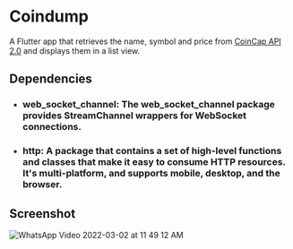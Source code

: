# Coindump
A Flutter app that retrieves the name, symbol and price from [CoinCap API 2.0](https://docs.coincap.io/#89deffa0-ab03-4e0a-8d92-637a857d2c91) and displays them in a list view.

## Dependencies
- ### web_socket_channel: The web_socket_channel package provides StreamChannel wrappers for WebSocket connections.
- ### http: A package that contains a set of high-level functions and classes that make it easy to consume HTTP resources. It's multi-platform, and supports mobile, desktop, and the browser.

## Screenshot

![WhatsApp Video 2022-03-02 at 11 49 12 AM](https://user-images.githubusercontent.com/58082611/156421762-dcaed59e-ad96-4890-8a60-5273faac817a.gif)
